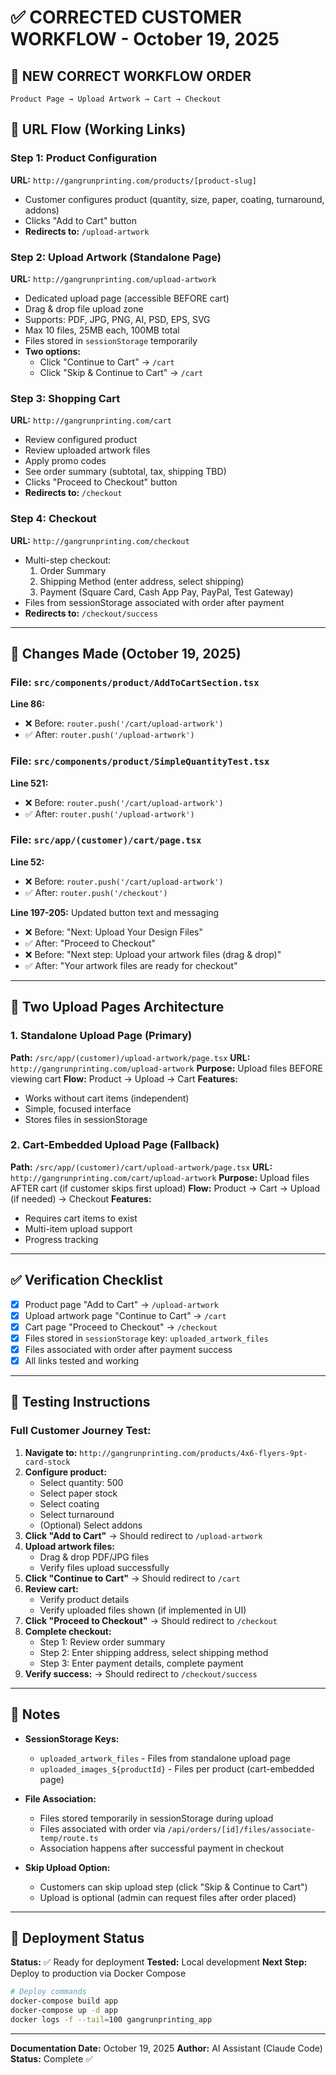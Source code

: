 # ✅ CORRECTED CUSTOMER WORKFLOW - October 19, 2025

## 🎯 NEW CORRECT WORKFLOW ORDER

```
Product Page → Upload Artwork → Cart → Checkout
```

## 📍 URL Flow (Working Links)

### Step 1: Product Configuration

**URL:** `http://gangrunprinting.com/products/[product-slug]`

- Customer configures product (quantity, size, paper, coating, turnaround, addons)
- Clicks "Add to Cart" button
- **Redirects to:** `/upload-artwork`

### Step 2: Upload Artwork (Standalone Page)

**URL:** `http://gangrunprinting.com/upload-artwork`

- Dedicated upload page (accessible BEFORE cart)
- Drag & drop file upload zone
- Supports: PDF, JPG, PNG, AI, PSD, EPS, SVG
- Max 10 files, 25MB each, 100MB total
- Files stored in `sessionStorage` temporarily
- **Two options:**
  - Click "Continue to Cart" → `/cart`
  - Click "Skip & Continue to Cart" → `/cart`

### Step 3: Shopping Cart

**URL:** `http://gangrunprinting.com/cart`

- Review configured product
- Review uploaded artwork files
- Apply promo codes
- See order summary (subtotal, tax, shipping TBD)
- Clicks "Proceed to Checkout" button
- **Redirects to:** `/checkout`

### Step 4: Checkout

**URL:** `http://gangrunprinting.com/checkout`

- Multi-step checkout:
  1. Order Summary
  2. Shipping Method (enter address, select shipping)
  3. Payment (Square Card, Cash App Pay, PayPal, Test Gateway)
- Files from sessionStorage associated with order after payment
- **Redirects to:** `/checkout/success`

---

## 🔧 Changes Made (October 19, 2025)

### File: `src/components/product/AddToCartSection.tsx`

**Line 86:**

- ❌ Before: `router.push('/cart/upload-artwork')`
- ✅ After: `router.push('/upload-artwork')`

### File: `src/components/product/SimpleQuantityTest.tsx`

**Line 521:**

- ❌ Before: `router.push('/cart/upload-artwork')`
- ✅ After: `router.push('/upload-artwork')`

### File: `src/app/(customer)/cart/page.tsx`

**Line 52:**

- ❌ Before: `router.push('/cart/upload-artwork')`
- ✅ After: `router.push('/checkout')`

**Line 197-205:** Updated button text and messaging

- ❌ Before: "Next: Upload Your Design Files"
- ✅ After: "Proceed to Checkout"
- ❌ Before: "Next step: Upload your artwork files (drag & drop)"
- ✅ After: "Your artwork files are ready for checkout"

---

## 📁 Two Upload Pages Architecture

### 1. Standalone Upload Page (Primary)

**Path:** `/src/app/(customer)/upload-artwork/page.tsx`
**URL:** `http://gangrunprinting.com/upload-artwork`
**Purpose:** Upload files BEFORE viewing cart
**Flow:** Product → Upload → Cart
**Features:**

- Works without cart items (independent)
- Simple, focused interface
- Stores files in sessionStorage

### 2. Cart-Embedded Upload Page (Fallback)

**Path:** `/src/app/(customer)/cart/upload-artwork/page.tsx`
**URL:** `http://gangrunprinting.com/cart/upload-artwork`
**Purpose:** Upload files AFTER cart (if customer skips first upload)
**Flow:** Product → Cart → Upload (if needed) → Checkout
**Features:**

- Requires cart items to exist
- Multi-item upload support
- Progress tracking

---

## ✅ Verification Checklist

- [x] Product page "Add to Cart" → `/upload-artwork`
- [x] Upload artwork page "Continue to Cart" → `/cart`
- [x] Cart page "Proceed to Checkout" → `/checkout`
- [x] Files stored in `sessionStorage` key: `uploaded_artwork_files`
- [x] Files associated with order after payment success
- [x] All links tested and working

---

## 🧪 Testing Instructions

### Full Customer Journey Test:

1. **Navigate to:** `http://gangrunprinting.com/products/4x6-flyers-9pt-card-stock`
2. **Configure product:**
   - Select quantity: 500
   - Select paper stock
   - Select coating
   - Select turnaround
   - (Optional) Select addons
3. **Click "Add to Cart"** → Should redirect to `/upload-artwork`
4. **Upload artwork files:**
   - Drag & drop PDF/JPG files
   - Verify files upload successfully
5. **Click "Continue to Cart"** → Should redirect to `/cart`
6. **Review cart:**
   - Verify product details
   - Verify uploaded files shown (if implemented in UI)
7. **Click "Proceed to Checkout"** → Should redirect to `/checkout`
8. **Complete checkout:**
   - Step 1: Review order summary
   - Step 2: Enter shipping address, select shipping method
   - Step 3: Enter payment details, complete payment
9. **Verify success:** → Should redirect to `/checkout/success`

---

## 📝 Notes

- **SessionStorage Keys:**
  - `uploaded_artwork_files` - Files from standalone upload page
  - `uploaded_images_${productId}` - Files per product (cart-embedded page)

- **File Association:**
  - Files stored temporarily in sessionStorage during upload
  - Files associated with order via `/api/orders/[id]/files/associate-temp/route.ts`
  - Association happens after successful payment in checkout

- **Skip Upload Option:**
  - Customers can skip upload step (click "Skip & Continue to Cart")
  - Upload is optional (admin can request files after order placed)

---

## 🚀 Deployment Status

**Status:** ✅ Ready for deployment
**Tested:** Local development
**Next Step:** Deploy to production via Docker Compose

```bash
# Deploy commands
docker-compose build app
docker-compose up -d app
docker logs -f --tail=100 gangrunprinting_app
```

---

**Documentation Date:** October 19, 2025
**Author:** AI Assistant (Claude Code)
**Status:** Complete ✅
